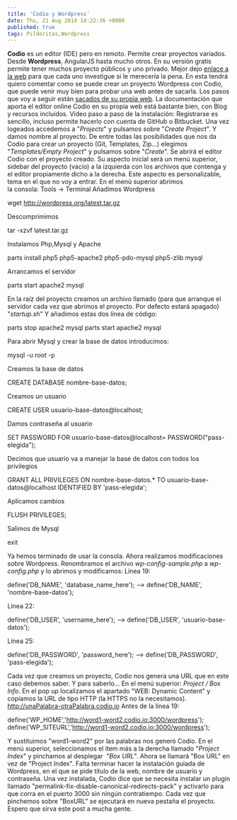 ```yaml
---
title: 'Codio y Wordpress'
date: Thu, 21 Aug 2014 14:22:36 +0000
published: true
tags: Pildoritas,Wordpress
---
```


**Codio** es un editor (IDE) pero en remoto. Permite crear proyectos variados. Desde **Wordpress**, AngularJS hasta mucho otros. En su versión gratis permite tener muchos proyecto públicos y uno privado. Mejor dejo [enlace a la web](https://codio.com/ "Abre en ventana nueva la web de Codio") para que cada uno investigue si le merecería la pena. En esta tendrá quiero comentar como se puede crear un proyecto Wordpress con Codio, que puede venir muy bien para probar una web antes de sacarla. Los pasos que voy a seguir están [sacados de su propia web](https://codio.com/s/docs/specifics/wordpress/ "Abre en ventana nueva los pasos para instalar Wordpress con Codio"). La documentación que aporta el editor online Codio en su propia web está bastante bien, con Blog y recursos incluidos. Vídeo paso a paso de la instalación: Registrarse es sencillo, incluso permite hacerlo con cuenta de GitHub o Bitbucket. Una vez logeados accedemos a "_Projects_" y pulsamos sobre "_Create Project_". Y damos nombre al proyecto. De entre todas las posibilidades que nos da Codio para crear un proyecto (Git, Templates, Zip...) elegimos "_Templates/Empty Project_" y pulsamos sobre "_Create_". Se abrirá el editor Codio con el proyecto creado. Su aspecto inicial será un menú superior, sidebar del proyecto (vacío) a la izquierda con los archivos que contenga y el editor propiamente dicho a la derecha. Este aspecto es personalizable, tema en el que no voy a entrar. En el menú superior abrimos la consola: Tools -> Terminal Añadimos Wordpress

wget http://wordpress.org/latest.tar.gz

Descomprimimos

tar -xzvf latest.tar.gz

Instalamos Php,Mysql y Apache

parts install php5 php5-apache2 php5-pdo-mysql php5-zlib mysql

Arrancamos el servidor

parts start apache2 mysql

En la raíz del proyecto creamos un archivo llamado (para que arranque el servidor cada vez que abrimos el proyecto. Por defecto estará apagado) "_startup.sh_" Y añadimos estas dos línea de código:

parts stop apache2 mysql
parts start apache2 mysql

Para abrir Mysql y crear la base de datos introducimos:

mysql -u root -p

Creamos la base de datos

CREATE DATABASE nombre-base-datos;

Creamos un usuario

CREATE USER usuario-base-datos@localhost;

Damos contraseña al usuario

SET PASSWORD FOR usuario-base-datos@localhost= PASSWORD("pass-elegida");

Decimos que usuario va a manejar la base de datos con todos los privilegios

GRANT ALL PRIVILEGES ON nombre-base-datos.* TO usuario-base-datos@localhost IDENTIFIED BY 'pass-elegida';

Aplicamos cambios

FLUSH PRIVILEGES;

Salimos de Mysql

exit

Ya hemos terminado de usar la consola. Ahora realizamos modificaciones sobre Wordpress. Renombramos el archivo _wp-config-sample.php_ a _wp-config.php_ y lo abrimos y modificamos: Línea 19:

define('DB\_NAME', 'database\_name\_here'); --> define('DB\_NAME', 'nombre-base-datos');

Línea 22:

define('DB\_USER', 'username\_here'); --> define('DB_USER', 'usuario-base-datos');

Línea 25:

define('DB\_PASSWORD', 'password\_here'); --> define('DB_PASSWORD', 'pass-elegida');

Cada vez que creamos un proyecto, Codio nos genera una URL que en este caso debemos saber. Y para saberlo... En el menú superior: _Project / Box Info_. En el pop up localizamos el apartado "WEB: Dynamic Content" y copiamos la URL de tipo HTTP (la HTTPS no la necesitamos). http://unaPalabra-otraPalabra.codio.io Antes de la línea 19:

define('WP_HOME','http://word1-word2.codio.io:3000/wordpress');
define('WP_SITEURL','http://word1-word2.codio.io:3000/wordpress');

Y sustituimos "word1-word2" por las palabras nos generó Codio. En el menú superior, seleccionamos el ítem más a la derecha llamado "_Project Index_" y pinchamos al desplegar  "_Box URL_". Ahora se llamará "Box URL" en vez de "Project Index". Falta terminar hacer la instalación guiada de Wordpress, en el que se pide título de la web, nombre de usuario y contraseña. Una vez instalada, Codio dice que se necesita instalar un plugin llamado "permalink-fix-disable-canonical-redirects-pack" y activarlo para que corra en el puerto 3000 sin ningún contratiempo. Cada vez que pinchemos sobre "BoxURL" se ejecutará en nueva pestaña el proyecto. Espero que sirva este post a mucha gente.